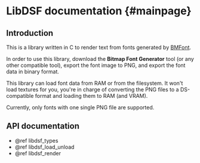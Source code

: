 LibDSF documentation {#mainpage}
====================

## Introduction

This is a library written in C to render text from fonts generated by
[BMFont](https://www.angelcode.com/products/bmfont/).

In order to use this library, download the **Bitmap Font Generator** tool (or
any other compatible tool), export the font image to PNG, and export the font
data in binary format.

This library can load font data from RAM or from the filesystem. It won't load
textures for you, you're in charge of converting the PNG files to a
DS-compatible format and loading them to RAM (and VRAM).

Currently, only fonts with one single PNG file are supported.

## API documentation

- @ref libdsf_types
- @ref libdsf_load_unload
- @ref libdsf_render
